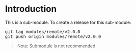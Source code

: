 
# Introduction
This is a sub-module.
To create a release for this sub-module:
<pre>
git tag modules/remote/v2.0.0
git push origin modules/remote/v2.0.0
</pre>

> Note: Submodule is not recommended

